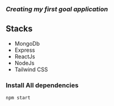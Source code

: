 ### _Creating my first goal application_

## Stacks

- MongoDb
- Express
- ReactJs
- NodeJs
- Tailwind CSS

### Install All dependencies

    npm start
